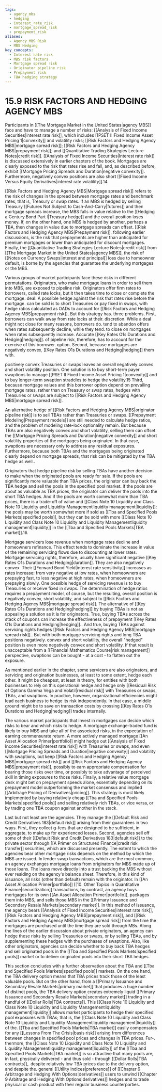 ```yaml
---
tags:
  - agency_mbs
  - hedging
  - interest_rate_risk
  - mortgage_spread_risk
  - prepayment_risk
aliases:
  - Agency MBS Risk
  - MBS Hedging
key_concepts:
  - Interest rate risk
  - MBS risk factors
  - Mortgage spread risk
  - Originator pipeline risk
  - Prepayment risk
  - TBA hedging strategy
---
```


# 15.9 RISK FACTORS AND HEDGING AGENCY MBS  

Participants in [[The Mortgage Market in the United States|agency MBS]] face and have to manage a number of risks: [[Analysis of Fixed Income Securities|interest rate risk]], which includes [[PSET II Fixed Income Asset Pricing 1|convexity]] and volatility risks; [[Risk Factors and Hedging Agency MBS|mortgage spread risk]]; [[Risk Factors and Hedging Agency MBS|prepayment risk]]; and [[Quantitative Trading Strategies Lecture Notes|credit risk]]. [[Analysis of Fixed Income Securities|Interest rate risk]] is discussed extensively in earlier chapters of the book. Mortgages are clearly exposed to the risk that rates rise and fall, and, as described before, exhibit [[Mortgage Pricing Spreads and Duration|negative convexity]]. Furthermore, negatively convex positions are also short [[Fixed Income Versus Equity Derivatives|interest rate volatility]].14  

[[Risk Factors and Hedging Agency MBS|Mortgage spread risk]] refers to the risk of changes in the spread between mortgage rates and benchmark rates, that is, Treasury or swap rates. If an MBS is hedged by selling Treasury [[Futures Not Subject to Cash-And-Carry|futures]] and then mortgage spreads increase, the MBS falls in value relative to the [[Hedging a Century Bond Part I|Treasury hedge]] and the overall position loses money. If, on the other hand, one MBS is hedged by another, perhaps a TBA, then changes in value due to mortgage spreads can offset. [[Risk Factors and Hedging Agency MBS|Prepayment risk]], following earlier discussions, is the risk that prepayments are higher than anticipated for premium mortgages or lower than anticipated for discount mortgages. Finally, the [[Quantitative Trading Strategies Lecture Notes|credit risk]] from [[The Mortgage Market in the United States|agency MBS]], the risk of [[Notes on Currency Swaps|interest and principal]] loss due to homeowner default, is borne by the agencies that guarantee the underlying mortgages or the MBS.  

Various groups of market participants face these risks in different permutations. Originators, who make mortgage loans in order to sell them into MBS, are exposed to pipeline risk. Originators offer firm rates to borrowers, called rate locks, but it then takes time to close or complete the mortgage. deal. A possible hedge against the risk that rates rise before the mortgage. can be sold is to short Treasuries or pay fixed in swaps, with hedge ratios calculated as OADs to account for [[Risk Factors and Hedging Agency MBS|prepayment risk]]. But this strategy has. three problems. First, borrowers can walk away from rate locks at their. discretion. While a deal might not close for many reasons, borrowers do. tend to abandon offers when rates subsequently decline, while they tend. to close on mortgages when rates subsequently increase. Accurate [[Key Rates O1s Durations and Hedging|hedging]]. of pipeline risk, therefore, has to account for the exercise of this borrower. option. Second, because mortgages are negatively convex, [[Key Rates O1s Durations and Hedging|hedging]] them with.  

positively convex Treasuries or swaps leaves an overall negatively convex and short volatility position. One solution is to buy short-term payer swaptions to manage [[PSET II Fixed Income Asset Pricing 1|convexity]] and to buy longer-term swaption straddles to hedge the volatility.15 Third, because mortgage values and this borrower option depend on prevailing mortgage rates, rather than on Treasury or swap rates, hedges with Treasuries or swaps are subject to [[Risk Factors and Hedging Agency MBS|mortgage spread risk]].  

An alternative hedge of [[Risk Factors and Hedging Agency MBS|originator pipeline risk]] is to sell TBAs rather than Treasuries or swaps. [[Prepayment Modeling|Prepayment models]] are still needed to calculate hedge ratios, and the problem of modeling rate-lock optionality remain. But because TBAs are also negatively convex and short volatility, selling them can offset the [[Mortgage Pricing Spreads and Duration|negative convexity]] and short volatility properties of the mortgages being originated. In that case, swaptions are necessary only to address any residual exposures. Furthermore, because both TBAs and the mortgages being originated clearly depend on mortgage spreads, that risk can be mitigated by the TBA hedge as well..  

Originators that hedge pipeline risk by selling TBAs have another decision to make when the originated pools are ready for sale. If the pools are significantly more valuable than TBA prices, the originator can buy back the TBA hedge and sell the pools in the specified pool market. If the pools are about as valuable as TBA prices, the originator can deliver the pools into the short TBA hedges. And if the pools are worth somewhat more than TBA prices, there is a trade-off of value and [[Class Note 10 Liquidity and Class Note 10 Liquidity and Liquidity Managementliquidity management|liquidity]]: the pools may be worth somewhat more if sold as [[Tba and Specified Pools Markets|specified pools]], but they can be sold with more [[Class Note 10 Liquidity and Class Note 10 Liquidity and Liquidity Managementliquidity management|liquidity]] in the [[Tba and Specified Pools Markets|TBA market]].16.  

Mortgage servicers lose revenue when mortgage rates decline and homeowners refinance. This effect tends to dominate the increase in value of the remaining servicing flows due to discounting at lower rates. Mortgage servicing rights, therefore, usually have significant negative [[Key Rates O1s Durations and Hedging|duration]]. They are also negatively convex. Their [[Forward Bond Yield|interest rate sensitivity]] increases as rates increase: from very negative at low rates, when homeowners are prepaying fast, to less negative at high rates, when homeowners are prepaying slowly. One possible hedge of servicing revenue is to buy Treasuries or receive fixed in swaps. The determination of hedge ratios requires a prepayment model, of course, but the resulting, overall position is negatively convex, short volatility, and subject to [[Risk Factors and Hedging Agency MBS|mortgage spread risk]]. The alternative of [[Key Rates O1s Durations and Hedging|hedging]] by buying TBAs is not as appealing a solution as it is for originators. True, buying TBAs across the stack of coupons can increase the effectiveness of prepayment [[Key Rates O1s Durations and Hedging|hedging]].. And true, buying TBAs against servicing rights hedges [[Risk Factors and Hedging Agency MBS|mortgage spread risk]].. But with both mortgage servicing rights and long TBA positions negatively. convex and short volatility, the overall "hedged" position is even more negatively convex and short volatility. If that result is unacceptable from a [[Financial Mathematics Course|risk management]] perspective, swaptions can be bought - at a cost - to flatten out the exposure.  

As mentioned earlier in the chapter, some servicers are also originators, and servicing and origination businesses, at least to some extent, hedge each other. It might be cheapest, at least in theory, for entities with both businesses to rely on this operational hedge and hedge only [[Residual Risk of Options Gamma Vega and Volatil|residual risk]] with Treasuries or swaps, TBAs, and swaptions. In practice, however, organizational efficiencies might lead each business to hedge its risk independently. In that case, a middle ground might be to save on transaction costs by crossing [[Key Rates O1s Durations and Hedging|hedging]] trades internally.  

The various market participants that invest in mortgages can decide which risks to bear and which risks to hedge. A mortgage exchange-traded fund is likely to buy MBS and take all of the associated risks, in the expectation of earning commensurate return. A more actively managed mortgage [[An Asset Allocation Primer|portfolio]] might hedge out [[Analysis of Fixed Income Securities|interest rate risk]] with Treasuries or swaps, and even [[Mortgage Pricing Spreads and Duration|negative convexity]] and volatility with swaptions, but keep [[Risk Factors and Hedging Agency MBS|mortgage spread risk]] and [[Risk Factors and Hedging Agency MBS|prepayment risk]], possibly to earn appropriate compensation for bearing those risks over time, or possibly to take advantage of perceived skill in timing exposures to those risks. Finally, a relative value mortgage desk might bet on prepayment speeds alone, essentially depending on its prepayment model outperforming the market consensus and implied [[Arbitrage Pricing of Derivatives|pricing]]. This strategy is most likely implemented by buying relatively cheap [[Tba and Specified Pools Markets|specified pools]] and selling relatively rich TBAs, or vice versa, or by trading one TBA coupon against another in the stack.  

Last but not least are the agencies. They manage the [[Default Risk and Credit Derivatives 183|default risk]] arising from their guarantees in two ways. First, they collect g-fees that are designed to be sufficient, in aggregate, to make up for experienced losses. Second, agencies sell off some of their [[Default Risk and Credit Derivatives 183|default risk]] to the private sector through [[A Primer on Structured Finance|credit risk transfer]] securities, which are discussed presently. The extent to which the agencies bear other mortgage risks depends on the method by which the MBS are issued. In lender swap transactions, which are the most common, an agency exchanges mortgage loans from originators for MBS made up of those loans. The loans move directly into a trust backing the MBS without ever residing on the agency's balance sheet. Therefore, in this kind of issuance, all risks (other than default) remain with the originator. In [[An Asset Allocation Primer|portfolio]] [[10. Other Topics in Quantitative Finance|securitization]] transactions, by contrast, an agency buys mortgages for its own [[An Asset Allocation Primer|portfolio]], packages them into MBS, and sells those MBS in the [[Primary Issuance and Secondary Resale Markets|secondary market]]. In this method of issuance, the agency bears [[Analysis of Fixed Income Securities|interest rate risk]], [[Risk Factors and Hedging Agency MBS|prepayment risk]], and [[Risk Factors and Hedging Agency MBS|mortgage spread risk]] from the time the mortgages are purchased until the time they are sold through MBs. Along the lines of the earlier discussion about private originators, an agency can hedge these risks by selling Treasuries or swaps, or by selling TBAs, and by supplementing these hedges with the purchases of swaptions. Also, like other originators, agencies can decide whether to buy back TBA hedges and sell originated pools in the [[Tba and Specified Pools Markets|specified pools]] market or to deliver originated pools into their short TBA hedges.  

This section concludes with a further observation about the TBA and [[Tba and Specified Pools Markets|specified pools]] markets. On the one hand, the TBA delivery option means that TBA prices track those of the least valuable pools. But on the other hand, from a [[Primary Issuance and Secondary Resale Markets|primary market]] that produces a huge number of distinct pools, the TBA delivery option creates extremely liquid [[Primary Issuance and Secondary Resale Markets|secondary market]] trading in a handful of [[Dollar Rolls|TBA contracts]]. This [[Class Note 10 Liquidity and Class Note 10 Liquidity and Liquidity Managementliquidity management|liquidity]] allows market participants to hedge their specified pool exposures with TBAs; that is, the [[Class Note 10 Liquidity and Class Note 10 Liquidity and Liquidity Managementliquidity management|liquidity]] of the. [[Tba and Specified Pools Markets|TBA market]] easily compensates for any [[Lessons From The Crisis|basis risk]] arising from differences between changes in specified pool prices and changes in TBA prices. Fur-. thermore, the [[Class Note 10 Liquidity and Class Note 10 Liquidity and Liquidity Managementliquidity management|liquidity]] of the [[Tba and Specified Pools Markets|TBA market]] is so attractive that many pools are, in fact, physically delivered - and thus sold - through [[Dollar Rolls|TBA contracts]],. despite relatively low TBA prices due to the delivery option, and despite the. general [[Utility Indices|preference]] of [[Chapter 9 Arbitrage and Hedging With Options|derivatives]] users to unwind [[Chapter 9 Arbitrage and Hedging With Options|derivatives]] hedges and to trade physical or cash product with their regular business counterparties.  